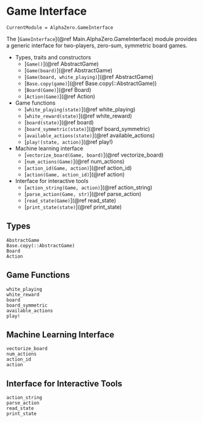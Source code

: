 # Game Interface

```@meta
CurrentModule = AlphaZero.GameInterface
```

The [`GameInterface`](@ref Main.AlphaZero.GameInterface) module provides a
generic interface for two-players, zero-sum, symmetric board games.

  * Types, traits and constructors
    - [`Game()`](@ref AbstractGame)
    - [`Game(board)`](@ref AbstractGame)
    - [`Game(board, white_playing)`](@ref AbstractGame)
    - [`Base.copy(game)`](@ref Base.copy(::AbstractGame))
    - [`Board(Game)`](@ref Board)
    - [`Action(Game)`](@ref Action)
  * Game functions
    - [`white_playing(state)`](@ref white_playing)
    - [`white_reward(state)`](@ref white_reward)
    - [`board(state)`](@ref board)
    - [`board_symmetric(state)`](@ref board_symmetric)
    - [`available_actions(state)`](@ref available_actions)
    - [`play!(state, action)`](@ref play!)
  * Machine learning interface
    - [`vectorize_board(Game, board)`](@ref vectorize_board)
    - [`num_actions(Game)`](@ref num_actions)
    - [`action_id(Game, action)`](@ref action_id)
    - [`action(Game, action_id)`](@ref action)
  * Interface for interactive tools
    - [`action_string(Game, action)`](@ref action_string)
    - [`parse_action(Game, str)`](@ref parse_action)
    - [`read_state(Game)`](@ref read_state)
    - [`print_state(state)`](@ref print_state)

## Types

```@docs
AbstractGame
Base.copy(::AbstractGame)
Board
Action
```

## Game Functions

```@docs
white_playing
white_reward
board
board_symmetric
available_actions
play!
```

## Machine Learning Interface

```@docs
vectorize_board
num_actions
action_id
action
```

## Interface for Interactive Tools

```@docs
action_string
parse_action
read_state
print_state
```
